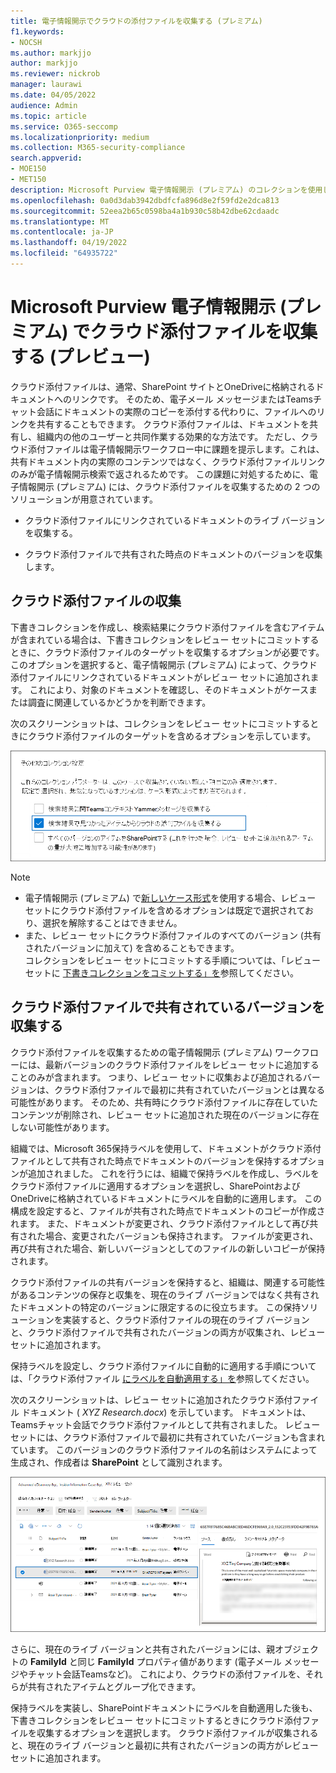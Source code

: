 ```yaml
---
title: 電子情報開示でクラウドの添付ファイルを収集する (プレミアム)
f1.keywords:
- NOCSH
ms.author: markjjo
author: markjjo
ms.reviewer: nickrob
manager: laurawi
ms.date: 04/05/2022
audience: Admin
ms.topic: article
ms.service: O365-seccomp
ms.localizationpriority: medium
ms.collection: M365-security-compliance
search.appverid:
- MOE150
- MET150
description: Microsoft Purview 電子情報開示 (プレミアム) のコレクションを使用して、調査またはケースでレビューするクラウド添付ファイルを収集します。
ms.openlocfilehash: 0a0d3dab3942dbdfcfa896d8e2f59fd2e2dca813
ms.sourcegitcommit: 52eea2b65c0598ba4a1b930c58b42dbe62cdaadc
ms.translationtype: MT
ms.contentlocale: ja-JP
ms.lasthandoff: 04/19/2022
ms.locfileid: "64935722"
---
```

# <a name="collect-cloud-attachments-in-microsoft-purview-ediscovery-premium-preview"></a>Microsoft Purview 電子情報開示 (プレミアム) でクラウド添付ファイルを収集する (プレビュー)

クラウド添付ファイルは、通常、SharePoint サイトとOneDriveに格納されるドキュメントへのリンクです。 そのため、電子メール メッセージまたはTeamsチャット会話にドキュメントの実際のコピーを添付する代わりに、ファイルへのリンクを共有することもできます。 クラウド添付ファイルは、ドキュメントを共有し、組織内の他のユーザーと共同作業する効果的な方法です。 ただし、クラウド添付ファイルは電子情報開示ワークフロー中に課題を提示します。これは、共有ドキュメント内の実際のコンテンツではなく、クラウド添付ファイルリンクのみが電子情報開示検索で返されるためです。 この課題に対処するために、電子情報開示 (プレミアム) には、クラウド添付ファイルを収集するための 2 つのソリューションが用意されています。  

- クラウド添付ファイルにリンクされているドキュメントのライブ バージョンを収集する。

- クラウド添付ファイルで共有された時点のドキュメントのバージョンを収集します。

## <a name="collecting-cloud-attachments"></a>クラウド添付ファイルの収集

下書きコレクションを作成し、検索結果にクラウド添付ファイルを含むアイテムが含まれている場合は、下書きコレクションをレビュー セットにコミットするときに、クラウド添付ファイルのターゲットを収集するオプションが必要です。 このオプションを選択すると、電子情報開示 (プレミアム) によって、クラウド添付ファイルにリンクされているドキュメントがレビュー セットに追加されます。 これにより、対象のドキュメントを確認し、そのドキュメントがケースまたは調査に関連しているかどうかを判断できます。

次のスクリーンショットは、コレクションをレビュー セットにコミットするときにクラウド添付ファイルのターゲットを含めるオプションを示しています。

![コレクションをレビュー セットにコミットするときにクラウド添付ファイルを含めるオプション](../media/CollectCloudAttachments1.png)

> [!NOTE]
>- 電子情報開示 (プレミアム) で[新しいケース形式](advanced-ediscovery-new-case-format.md)を使用する場合、レビュー セットにクラウド添付ファイルを含めるオプションは既定で選択されており、選択を解除することはできません。<br/>
>- また、レビュー セットにクラウド添付ファイルのすべてのバージョン (共有されたバージョンに加えて) を含めることもできます。  
コレクションをレビュー セットにコミットする手順については、「レビュー セットに [下書きコレクションをコミットする」を](commit-draft-collection.md)参照してください。

## <a name="collecting-the-version-shared-in-a-cloud-attachment"></a>クラウド添付ファイルで共有されているバージョンを収集する

クラウド添付ファイルを収集するための電子情報開示 (プレミアム) ワークフローには、最新バージョンのクラウド添付ファイルをレビュー セットに追加することのみが含まれます。 つまり、レビュー セットに収集および追加されるバージョンは、クラウド添付ファイルで最初に共有されていたバージョンとは異なる可能性があります。 そのため、共有時にクラウド添付ファイルに存在していたコンテンツが削除され、レビュー セットに追加された現在のバージョンに存在しない可能性があります。

組織では、Microsoft 365保持ラベルを使用して、ドキュメントがクラウド添付ファイルとして共有された時点でドキュメントのバージョンを保持するオプションが追加されました。 これを行うには、組織で保持ラベルを作成し、ラベルをクラウド添付ファイルに適用するオプションを選択し、SharePointおよびOneDriveに格納されているドキュメントにラベルを自動的に適用します。 この構成を設定すると、ファイルが共有された時点でドキュメントのコピーが作成されます。 また、ドキュメントが変更され、クラウド添付ファイルとして再び共有された場合、変更されたバージョンも保持されます。 ファイルが変更され、再び共有された場合、新しいバージョンとしてのファイルの新しいコピーが保持されます。

クラウド添付ファイルの共有バージョンを保持すると、組織は、関連する可能性があるコンテンツの保存と収集を、現在のライブ バージョンではなく共有されたドキュメントの特定のバージョンに限定するのに役立ちます。 この保持ソリューションを実装すると、クラウド添付ファイルの現在のライブ バージョンと、クラウド添付ファイルで共有されたバージョンの両方が収集され、レビュー セットに追加されます。

保持ラベルを設定し、クラウド添付ファイルに自動的に適用する手順については、「クラウド添付ファイル [にラベルを自動適用する」を](apply-retention-labels-automatically.md#auto-apply-labels-to-cloud-attachments)参照してください。

次のスクリーンショットは、レビュー セットに追加されたクラウド添付ファイル ドキュメント ( *XYZ Research.docx*) を示しています。 ドキュメントは、Teamsチャット会話でクラウド添付ファイルとして共有されました。 レビュー セットには、クラウド添付ファイルで最初に共有されていたバージョンも含まれています。 このバージョンのクラウド添付ファイルの名前はシステムによって生成され、作成者は **SharePoint** として識別されます。

![レビュー セットに表示された共有されたクラウド添付ファイルのバージョン](../media/CollectCloudAttachments2.png)

さらに、現在のライブ バージョンと共有されたバージョンには、親オブジェクトの **FamilyId** と同じ **FamilyId** プロパティ値があります (電子メール メッセージやチャット会話Teamsなど)。 これにより、クラウドの添付ファイルを、それらが共有されたアイテムとグループ化できます。

保持ラベルを実装し、SharePointドキュメントにラベルを自動適用した後も、下書きコレクションをレビュー セットにコミットするときにクラウド添付ファイルを収集するオプションを選択します。 クラウド添付ファイルが収集されると、現在のライブ バージョンと最初に共有されたバージョンの両方がレビュー セットに追加されます。
